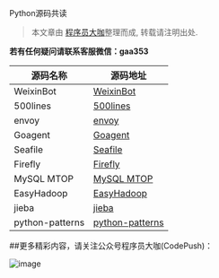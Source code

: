 Python源码共读


> 本文章由 [程序员大咖](http://dwz.cn/codepush)整理而成, 转载请注明出处.

**若有任何疑问请联系客服微信：gaa353**

源码名称 | 源码地址
------- | -------
WeixinBot|[WeixinBot](https://github.com/Urinx/WeixinBot)
500lines|[500lines](https://github.com/aosabook/500lines)
envoy|[envoy](https://github.com/kennethreitz/envoy)
Goagent|[Goagent](http://git.oschina.net/goagent/goagent)
Seafile|[Seafile](http://git.oschina.net/lins05/seafile)
Firefly|[Firefly](http://git.oschina.net/9miao/firefly)
MySQL MTOP|[MySQL MTOP](http://git.oschina.net/ruzuojun/MySQLMTOP)
EasyHadoop|[EasyHadoop](https://github.com/xianglei/easyhadoop)
jieba|[jieba](http://git.oschina.net/fxsjy/jieba)
python-patterns|[python-patterns](https://github.com/faif/python-patterns)


##更多精彩内容，请关注公众号程序员大咖(CodePush)：

![image](https://github.com/worldligang/CodeReading/blob/master/image/codepush.jpg)